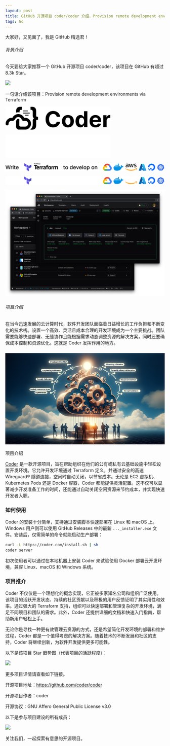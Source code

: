 ```yaml
---
layout: post
title: GitHub 开源项目 coder/coder 介绍，Provision remote development environments via Terraform
tags: Go
---
```


大家好，又见面了，我是 GitHub 精选君！

###### 背景介绍

今天要给大家推荐一个 GitHub 开源项目 coder/coder，该项目在 GitHub 有超过 8.3k Star。

![](https://stats.deeptrain.net/repo/coder/coder/?theme=light)

一句话介绍该项目：Provision remote development environments via Terraform




![](https://raw.githubusercontent.com/coder/coder/master/./docs/images/logo-black.png)

![](https://raw.githubusercontent.com/coder/coder/master/./docs/images/logo-white.png)

![](https://raw.githubusercontent.com/coder/coder/master/./docs/images/banner-black.png)

![](https://raw.githubusercontent.com/coder/coder/master/./docs/images/banner-white.png)

![](https://raw.githubusercontent.com/coder/coder/master/./docs/images/hero-image.png)


###### 项目介绍

在当今迅速发展的云计算时代，软件开发团队面临着日益增长的工作负担和不断变化的技术栈。设置一个高效、灵活且成本合理的开发环境成为一个主要挑战。团队需要能够快速部署、无缝协作且能根据需求动态调整资源的解决方案，同时还要确保成本控制和资源优化。这就是 Coder 发挥作用的地方。

### 

![](https://raw.githubusercontent.com/ZhuPeng/pic/master/mac/compress_tmp-b675bc6a09552e43964353e63fa8efc6.png)

项目介绍

[Coder](https://github.com/coder/coder) 是一款开源项目，旨在帮助组织在他们的公有或私有云基础设施中轻松设置开发环境。它允许开发环境通过 Terraform 定义，并通过安全的高速 Wireguard® 隧道连接，空闲时自动关闭，以节省成本。无论是 EC2 虚拟机、Kubernetes Pods 还是 Docker 容器，Coder 都能提供灵活配置。这不仅可以显著减少开发准备工作的时间，还能通过自动关闭空闲资源来节约成本，并实现快速开发者入职。

### 如何使用

Coder 的安装十分简单，支持通过安装脚本快速部署在 Linux 和 macOS 上。Windows 用户则可以使用 GitHub Releases 中的最新 `..._installer.exe` 文件。安装后，仅需简单的命令就能启动生产部署：

```bash
curl -L https://coder.com/install.sh | sh
coder server
```

初次使用者可以通过在本地机器上安装 Coder 来试验使用 Docker 部署云开发环境，兼容 Linux、macOS 和 Windows 系统。

### 项目推介

Coder 不仅仅是一个理想化的概念实现，它正被多家知名公司和组织广泛使用。该项目的活跃开发状态、持续的社区贡献以及积极的用户反馈证明了其实用性和效率。通过强大的 Terraform 支持，组织可以快速部署和管理复杂的开发环境，满足不同项目和团队的需求。此外，Coder 还提供详细的文档和快速入门指南，帮助新用户轻松上手。

无论你是寻找一种更有效管理云资源的方式，还是希望简化开发环境的部署和维护过程，Coder 都是一个值得考虑的解决方案。随着技术的不断发展和社区的支持，Coder 将继续创新，为软件开发提供更多可能性。

以下是该项目 Star 趋势图（代表项目的活跃程度）：

![](https://api.star-history.com/svg?repos=coder/coder&type=Timeline)

更多项目详情请查看如下链接。

开源项目地址：https://github.com/coder/coder 

开源项目作者：coder

开源协议：GNU Affero General Public License v3.0

以下是参与项目建设的所有成员：

![](https://contrib.rocks/image?repo=coder/coder)

关注我们，一起探索有意思的开源项目。


